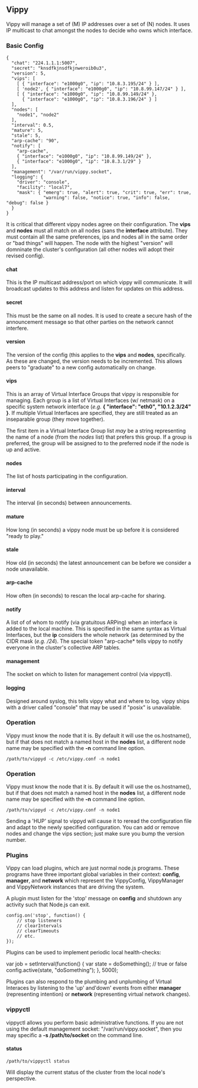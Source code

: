 ## Vippy ##

Vippy will manage a set of (M) IP addresses over a set of (N) nodes.  It uses IP multicast to chat amongst the nodes to decide who owns which interface.

### Basic Config ###

    {
      "chat": "224.1.1.1:5007",
      "secret": "knsdfkjnsdfkjnweroib0u3",
      "version": 5,
      "vips": [
        [ { "interface": "e1000g0", "ip": "10.8.3.195/24" } ],
        [ 'node2', { "interface": "e1000g0", "ip": "10.8.99.147/24" } ],
        [ { "interface": "e1000g0", "ip": "10.8.99.149/24" }, 
          { "interface": "e1000g0", "ip": "10.8.3.196/24" } ]
      ],
      "nodes": [
        "node1", "node2"
      ],
      "interval": 0.5,
      "mature": 5,
      "stale": 5,
      "arp-cache": "90",
      "notify": [
        "arp-cache",
        { "interface": "e1000g0", "ip": "10.8.99.149/24" },
        { "interface": "e1000g0", "ip": "10.8.3.1/29" }
      ],
      "management": "/var/run/vippy.socket",
      "logging": {
        "driver": "console",
        "facility": "local7",
        "mask": { "emerg": true, "alert": true, "crit": true, "err": true,
                  "warning": false, "notice": true, "info": false, "debug": false }
      }
    }

It is critical that different vippy nodes agree on their configuration.  The **vips** and **nodes** must all match on all nodes (sans the **interface** attribute).  They must contain all the same preferences, ips and nodes all in the same order or "bad things" will happen.  The node with the highest "version" will domninate the cluster's configuration (all other nodes will adopt their revised config).

#### chat ####

This is the IP multicast address/port on which vippy will communicate.  It will broadcast updates to this address and listen for updates on this address.

#### secret ####

This must be the same on all nodes.  It is used to create a secure hash of the announcement message so that other parties on the network cannot interfere.

#### version ####

The version of the config (this applies to the **vips** and **nodes**, specifically.  As these are changed, the version needs to be incremented.  This allows peers to "graduate" to a new config automatically on change.

#### vips ####

This is an array of Virtual Interface Groups that vippy is responsible for managing.  Each group is a list of Virtual Interfaces (w/ netmask) on a specific system network interface (*e.g.* **{ "interface": "eth0", "10.1.2.3/24" }**.  If multiple Virtual Interfaces are specified, they are still treated as an inseparable group (they move together).

The first item in a Virtual Interface Group list *may* be a string representing the name of a node (from the *nodes* list) that prefers this group.  If a group is preferred, the group will be assigned to to the preferred node if the node is up and active.

#### nodes ####

The list of hosts participating in the configuration.

#### interval ####

The interval (in seconds) between announcements.

#### mature ####

How long (in seconds) a vippy node must be up before it is considered "ready to play."

#### stale ####

How old (in seconds) the latest announcement can be before we consider a node unavailable.

#### arp-cache ####

How often (in seconds) to rescan the local arp-cache for sharing.

#### notify ####

A list of of whom to notify (via gratuitous ARPing) when an interface is added to the local machine. This is specified in the same syntax as Virtual Interfaces, but the **ip** considers the whole network (as determined by the CIDR mask (*e.g. /24*).  The special token "arp-cache* tells vippy to notify everyone in the cluster's collective ARP tables.

#### management ####

The socket on which to listen for management control (via vippyctl).

#### logging ####

Designed around syslog, this tells vippy what and where to log.  vippy ships with a driver called "console" that may be used if "posix" is unavailable.

### Operation ###

Vippy must know the node that it is.  By default it will use the os.hostname(), but if that does not match a named host in the **nodes** list, a different node name may be specified with the **-n** command line option.

    /path/to/vippyd -c /etc/vippy.conf -n node1

### Operation ###

Vippy must know the node that it is.  By default it will use the os.hostname(), but if that does not match a named host in the **nodes** list, a different node name may be specified with the **-n** command line option.

    /path/to/vippyd -c /etc/vippy.conf -n node1

Sending a 'HUP' signal to vippyd will cause it to reread the configuration file and adapt to the newly specified configuration.  You can add or remove nodes and change the vips section; just make sure you bump the version number.

### Plugins ###

Vippy can load plugins, which are just normal node.js programs.  These programs have three important global variables in their context: **config**, **manager**, and **network** which represent the VippyConfig, VippyManager and VippyNetwork instances that are driving the system.

A plugin must listen for the 'stop' message on **config** and shutdown any activity such that Node.js can exit.

    config.on('stop', function() {
        // stop listeners
        // clearIntervals
        // clearTimeouts
        // etc.
    });

Plugins can be used to implement periodic local health-checks:

   var job = setInterval(function() {
     var state = doSomething(); // true or false
     config.active(state, "doSomething");
   }, 5000);

Plugins can also respond to the plumbing and unplumbing of Virtual Interaces by listening to the 'up' and'down' events from either **manager** (representing intention) or **network** (representing virtual network changes).


### vippyctl ###

vippyctl allows you perform basic administrative functions.  If you are not using the default management socket: "/var/run/vippy.socket", then you may specific a **-s /path/to/socket** on the command line.

#### status ####

    /path/to/vippyctl status

Will display the current status of the cluster from the local node's perspective.
